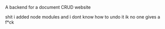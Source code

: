 A backend for a document CRUD website

shit i added node modules and i dont know how to undo it 
ik no one gives a f*ck
